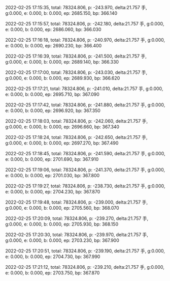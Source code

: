 2022-02-25 17:15:35, total: 78324.806, p: -243.970, delta:21.757 手, g:0.000, e: 0.000, b: 0.000, ep: 2685.150, bp: 366.140

2022-02-25 17:15:57, total: 78324.806, p: -242.180, delta:21.757 手, g:0.000, e: 0.000, b: 0.000, ep: 2686.060, bp: 366.030

2022-02-25 17:16:18, total: 78324.806, p: -240.970, delta:21.757 手, g:0.000, e: 0.000, b: 0.000, ep: 2690.230, bp: 366.400

2022-02-25 17:16:39, total: 78324.806, p: -241.500, delta:21.757 手, g:0.000, e: 0.000, b: 0.000, ep: 2689.140, bp: 366.330

2022-02-25 17:17:00, total: 78324.806, p: -243.030, delta:21.757 手, g:0.000, e: 0.000, b: 0.000, ep: 2689.930, bp: 366.620

2022-02-25 17:17:21, total: 78324.806, p: -241.010, delta:21.757 手, g:0.000, e: 0.000, b: 0.000, ep: 2695.710, bp: 367.090

2022-02-25 17:17:42, total: 78324.806, p: -241.880, delta:21.757 手, g:0.000, e: 0.000, b: 0.000, ep: 2696.920, bp: 367.350

2022-02-25 17:18:03, total: 78324.806, p: -242.060, delta:21.757 手, g:0.000, e: 0.000, b: 0.000, ep: 2696.660, bp: 367.340

2022-02-25 17:18:24, total: 78324.806, p: -242.650, delta:21.757 手, g:0.000, e: 0.000, b: 0.000, ep: 2697.270, bp: 367.490

2022-02-25 17:18:45, total: 78324.806, p: -241.590, delta:21.757 手, g:0.000, e: 0.000, b: 0.000, ep: 2701.690, bp: 367.910

2022-02-25 17:19:06, total: 78324.806, p: -241.370, delta:21.757 手, g:0.000, e: 0.000, b: 0.000, ep: 2701.030, bp: 367.800

2022-02-25 17:19:27, total: 78324.806, p: -238.730, delta:21.757 手, g:0.000, e: 0.000, b: 0.000, ep: 2704.230, bp: 367.870

2022-02-25 17:19:48, total: 78324.806, p: -239.000, delta:21.757 手, g:0.000, e: 0.000, b: 0.000, ep: 2705.560, bp: 368.070

2022-02-25 17:20:09, total: 78324.806, p: -239.270, delta:21.757 手, g:0.000, e: 0.000, b: 0.000, ep: 2705.930, bp: 368.150

2022-02-25 17:20:30, total: 78324.806, p: -239.970, delta:21.757 手, g:0.000, e: 0.000, b: 0.000, ep: 2703.230, bp: 367.900

2022-02-25 17:20:51, total: 78324.806, p: -239.190, delta:21.757 手, g:0.000, e: 0.000, b: 0.000, ep: 2704.730, bp: 367.990

2022-02-25 17:21:12, total: 78324.806, p: -239.210, delta:21.757 手, g:0.000, e: 0.000, b: 0.000, ep: 2703.750, bp: 367.870